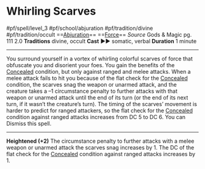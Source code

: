 # Whirling Scarves
#pf/spell/level_3  #pf/school/abjuration #pf/tradition/divine #pf/tradition/occult
==[Abjuration](../../../Traits/Abjuration.md)== ==[Force](../../../Traits/Force.md)==
*Source* Gods & Magic pg. 111 2.0
**Traditions** divine, occult
**Cast** ►► somatic, verbal
**Duration** 1 minute

---
You surround yourself in a vortex of whirling colorful scarves of force that obfuscate you and disorient your foes. You gain the benefits of the [Concealed](../../../Conditions/Concealed.md) condition, but only against ranged and melee attacks. When a melee attack fails to hit you because of the flat check for the [Concealed](../../../Conditions/Concealed.md) condition, the scarves snag the weapon or unarmed attack, and the creature takes a –1 circumstance penalty to further attacks with that weapon or unarmed attack until the end of its turn (or the end of its next turn, if it wasn’t the creature’s turn). The timing of the scarves’ movement is harder to predict for ranged attackers, so the flat check for the [Concealed](../../../Conditions/Concealed.md) condition against ranged attacks increases from DC 5 to DC 6. You can Dismiss this spell.

<hr>

**Heightened (+2)** The circumstance penalty to further attacks with a melee weapon or unarmed attack the scarves snag increases by 1. The DC of the flat check for the [Concealed](../../../Conditions/Concealed.md) condition against ranged attacks increases by 1.